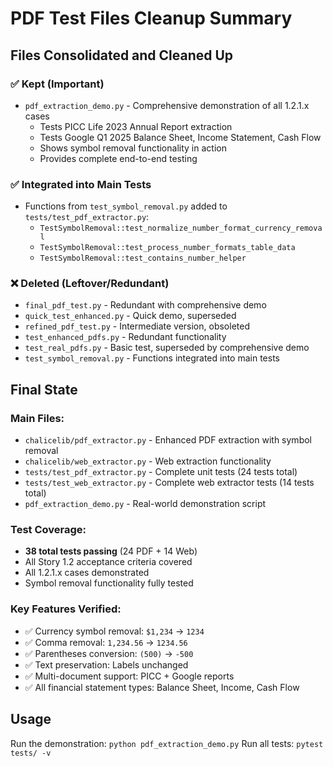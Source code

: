 # PDF Test Files Cleanup Summary

## Files Consolidated and Cleaned Up

### ✅ **Kept (Important)**
- `pdf_extraction_demo.py` - Comprehensive demonstration of all 1.2.1.x cases
  - Tests PICC Life 2023 Annual Report extraction
  - Tests Google Q1 2025 Balance Sheet, Income Statement, Cash Flow
  - Shows symbol removal functionality in action
  - Provides complete end-to-end testing

### ✅ **Integrated into Main Tests**
- Functions from `test_symbol_removal.py` added to `tests/test_pdf_extractor.py`:
  - `TestSymbolRemoval::test_normalize_number_format_currency_removal`
  - `TestSymbolRemoval::test_process_number_formats_table_data`
  - `TestSymbolRemoval::test_contains_number_helper`

### ❌ **Deleted (Leftover/Redundant)**
- `final_pdf_test.py` - Redundant with comprehensive demo
- `quick_test_enhanced.py` - Quick demo, superseded
- `refined_pdf_test.py` - Intermediate version, obsoleted
- `test_enhanced_pdfs.py` - Redundant functionality
- `test_real_pdfs.py` - Basic test, superseded by comprehensive demo
- `test_symbol_removal.py` - Functions integrated into main tests

## Final State

### Main Files:
- `chalicelib/pdf_extractor.py` - Enhanced PDF extraction with symbol removal
- `chalicelib/web_extractor.py` - Web extraction functionality
- `tests/test_pdf_extractor.py` - Complete unit tests (24 tests total)
- `tests/test_web_extractor.py` - Complete web extractor tests (14 tests total)
- `pdf_extraction_demo.py` - Real-world demonstration script

### Test Coverage:
- **38 total tests passing** (24 PDF + 14 Web)
- All Story 1.2 acceptance criteria covered
- All 1.2.1.x cases demonstrated
- Symbol removal functionality fully tested

### Key Features Verified:
- ✅ Currency symbol removal: `$1,234` → `1234`
- ✅ Comma removal: `1,234.56` → `1234.56`
- ✅ Parentheses conversion: `(500)` → `-500`
- ✅ Text preservation: Labels unchanged
- ✅ Multi-document support: PICC + Google reports
- ✅ All financial statement types: Balance Sheet, Income, Cash Flow

## Usage
Run the demonstration: `python pdf_extraction_demo.py`
Run all tests: `pytest tests/ -v`
